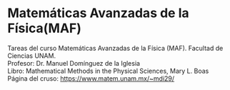 # Matemáticas Avanzadas de la Física(MAF) <br />
Tareas del curso Matemáticas Avanzadas de la Física (MAF). Facultad de Ciencias UNAM. <br />
Profesor: Dr. Manuel Domínguez de la Iglesia <br />
Libro: Mathematical Methods in the Physical Sciences, Mary L. Boas<br />
Página del cruso: https://www.matem.unam.mx/~mdi29/
